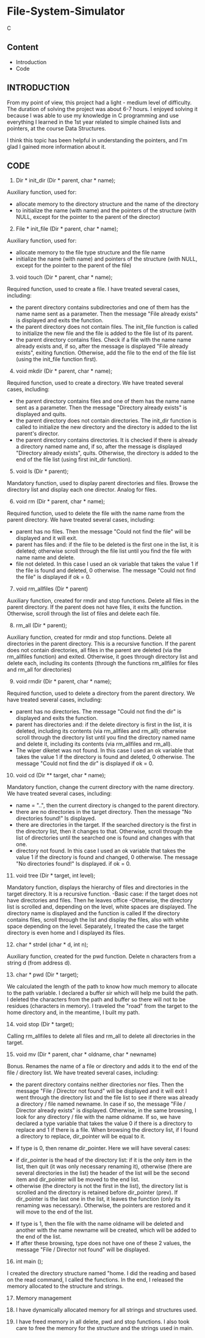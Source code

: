 # File-System-Simulator
C

Content
---------------


* Introduction
* Code


INTRODUCTION
------------------------


From my point of view, this project had a light - medium level of difficulty. The duration of solving the project was about 6-7 hours.
I enjoyed solving it because I was able to use my knowledge in C programming and use everything I learned in the 1st year related to simple chained lists and pointers, 
at the course Data Structures.

I think this topic has been helpful in understanding the pointers, and I'm glad I gained more information about it.


CODE
--------------------------------

1. Dir * init_dir (Dir * parent, char * name);

Auxiliary function, used for:
- allocate memory to the directory structure and the name of the directory
- to initialize the name (with name) and the pointers of the structure (with NULL, except for the pointer to the parent of the director)

2. File * init_file (Dir * parent, char * name);

Auxiliary function, used for:
- allocate memory to the file type structure and the file name
- initialize the name (with name) and pointers of the structure (with NULL, except for the pointer to the parent of the file)

3. void touch (Dir * parent, char * name);

Required function, used to create a file.
I have treated several cases, including:
- the parent directory contains subdirectories and one of them has the name name sent as a parameter.
Then the message "File already exists" is displayed and exits the function.
- the parent directory does not contain files. The init_file function is called to initialize the new file and the file is added to the file list of
its parent.
- the parent directory contains files. Check if a file with the name name already exists and, if so, after the message is displayed
"File already exists", exiting function. Otherwise, add the file to the end of the file list (using the init_file function first).

4. void mkdir (Dir * parent, char * name);

Required function, used to create a directory.
We have treated several cases, including:
- the parent directory contains files and one of them has the name name sent as a parameter.
Then the message "Directory already exists" is displayed and quits.
- the parent directory does not contain directories. The init_dir function is called to initialize the new directory and the directory is added to the list
parent's director.
- the parent directory contains directories. It is checked if there is already a directory named name and, if so, after the message is displayed
 "Directory already exists", quits. Otherwise, the directory is added to the end of the file list (using first
init_dir function).

5. void ls (Dir * parent);

Mandatory function, used to display parent directories and files. Browse the directory list and display each one
director. Analog for files.

6. void rm (Dir * parent, char * name);

Required function, used to delete the file with the name name from the parent directory.
We have treated several cases, including:
- parent has no files. Then the message "Could not find the file" will be displayed and it will exit.
- parent has files and: if the file to be deleted is the first one in the list, it is deleted; otherwise scroll through the file list until you find the file with
name name and delete.
- file not deleted. In this case I used an ok variable that takes the value 1 if the file is found and deleted, 0 otherwise.
The message "Could not find the file" is displayed if ok = 0.

7. void rm_allfiles (Dir * parent)

Auxiliary function, created for rmdir and stop functions. Delete all files in the parent directory.
If the parent does not have files, it exits the function. Otherwise, scroll through the list of files and delete each file.

8. rm_all (Dir * parent);

Auxiliary function, created for rmdir and stop functions. Delete all directories in the parent directory. This is a recursive function.
If the parent does not contain directories, all files in the parent are deleted (via the rm_allfiles function) and exited. Otherwise, it goes through
directory list and delete each, including its contents (through the functions rm_allfiles for files and rm_all for directories)

9. void rmdir (Dir * parent, char * name);

Required function, used to delete a directory from the parent directory.
We have treated several cases, including:
- parent has no directories. The message "Could not find the dir" is displayed and exits the function.
- parent has directories and: if the delete directory is first in the list, it is deleted, including its contents (via rm_allfiles and rm_all);
otherwise scroll through the directory list until you find the directory named name and delete it, including its contents
(via rm_allfiles and rm_all).
- The wiper diketet was not found. In this case I used an ok variable that takes the value 1 if the directory is found and deleted,
0 otherwise. The message "Could not find the dir" is displayed if ok = 0.

10. void cd (Dir ** target, char * name);

Mandatory function, change the current directory with the name directory.
We have treated several cases, including:
- name = "..", then the current directory is changed to the parent directory.
- there are no directories in the target directory. Then the message "No directories found!" Is displayed.
- there are directories in the target. If the searched directory is the first in the directory list, then it changes to that. Otherwise, scroll through the list
of directories until the searched one is found and changes with that one.
- directory not found. In this case I used an ok variable that takes the value 1 if the directory is found and changed,
0 otherwise. The message "No directories found!" Is displayed. if ok = 0.

11. void tree (Dir * target, int level);

Mandatory function, displays the hierarchy of files and directories in the target directory. It is a recursive function.
-Basic case: if the target does not have directories and files. Then he leaves office
-Otherwise, the directory list is scrolled and, depending on the level, white spaces are displayed. The directory name is displayed and the function is called
 If the directory contains files, scroll through the list and display the files, also with white space depending on the level. Separately, I treated the case
the target directory is even home and I displayed its files.

12. char * strdel (char * d, int n);

Auxiliary function, created for the pwd function. Delete n characters from a string d (from address d).

13. char * pwd (Dir * target);

We calculated the length of the path to know how much memory to allocate to the path variable. I declared a buffer sir
which will help me build the path. I deleted the characters from the path and buffer so there will not to be residues (characters in memory).
I traveled the "road" from the target to the home directory and, in the meantime, I built my path.

14. void stop (Dir * target);

Calling rm_allfiles to delete all files and rm_all to delete all directories in the target.

15. void mv (Dir * parent, char * oldname, char * newname)

Bonus. Renames the name of a file or directory and adds it to the end of the file / directory list.
We have treated several cases, including:
- the parent directory contains neither directories nor files. Then the message "File / Director not found" will be displayed and it will exit
I went through the directory list and the file list to see if there was already a directory / file named newname. In case
if so, the message "File / Director already exists" is displayed. Otherwise, in the same browsing, I look for any directory / file
 with the name oldname. If so, we have declared a type variable that takes the value 0 if there is a directory to replace and 1 if
there is a file. When browsing the directory list, if I found a directory to replace, dir_pointer will be equal to it.
* If type is 0, then rename dir_pointer. Here we will have several cases:
- if dir_pointer is the head of the directory list: if it is the only item in the list, then quit (it was only necessary
renaming it), otherwise (there are several directories in the list) the header of the list will be the second item and dir_pointer will be moved to the end
list.
- otherwise (the directory is not the first in the list), the directory list is scrolled and the directory is retained before dir_pointer (prev). If
dir_pointer is the last one in the list, it leaves the function (only its renaming was necessary). Otherwise, the pointers are restored and
it will move to the end of the list.
* If type is 1, then the file with the name oldname will be deleted and another with the name newname will be created, which will be added to the end of the list.
* If after these browsing, type does not have one of these 2 values, the message "File / Director not found" will be displayed.

16. int main ();

I created the directory structure named "home. I did the reading and based on the read command, I called the functions. In the end,
I released the memory allocated to the structure and strings.

17. Memory management

1. I have dynamically allocated memory for all strings and structures used.
2. I  have freed memory in all delete, pwd and stop functions. I also took care to free the memory for the structure and
the strings used in main.
